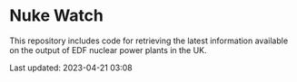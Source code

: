 # Nuke Watch

This repository includes code for retrieving the latest information available on the output of EDF nuclear power plants in the UK.

Last updated: 2023-04-21 03:08